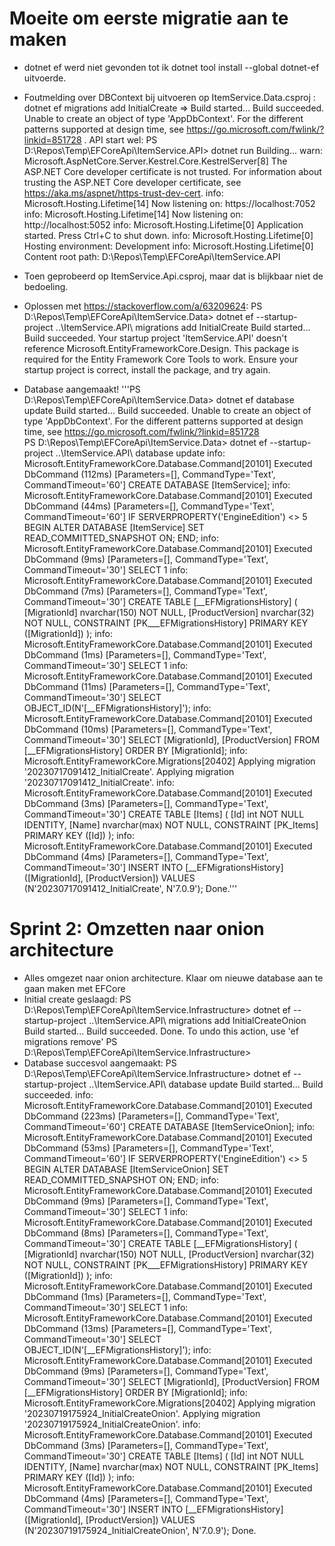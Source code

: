 # Moeite om eerste migratie aan te maken
- dotnet ef werd niet gevonden tot ik dotnet tool install --global dotnet-ef uitvoerde.

- Foutmelding over DBContext bij uitvoeren op ItemService.Data.csproj : dotnet ef migrations add InitialCreate => Build started...
Build succeeded.
Unable to create an object of type 'AppDbContext'. For the different patterns supported at design time, see https://go.microsoft.com/fwlink/?linkid=851728 .
API start wel:
PS D:\Repos\Temp\EFCoreApi\ItemService.API> dotnet run
Building...
warn: Microsoft.AspNetCore.Server.Kestrel.Core.KestrelServer[8]
      The ASP.NET Core developer certificate is not trusted. For information about trusting the ASP.NET Core developer certificate, see https://aka.ms/aspnet/https-trust-dev-cert.
info: Microsoft.Hosting.Lifetime[14]
      Now listening on: https://localhost:7052
info: Microsoft.Hosting.Lifetime[14]
      Now listening on: http://localhost:5052
info: Microsoft.Hosting.Lifetime[0]
      Application started. Press Ctrl+C to shut down.
info: Microsoft.Hosting.Lifetime[0]
      Hosting environment: Development
info: Microsoft.Hosting.Lifetime[0]
      Content root path: D:\Repos\Temp\EFCoreApi\ItemService.API

- Toen geprobeerd op ItemService.Api.csproj, maar dat is blijkbaar niet de bedoeling.

- Oplossen met https://stackoverflow.com/a/63209624:
PS D:\Repos\Temp\EFCoreApi\ItemService.Data> dotnet ef --startup-project ..\ItemService.API\ migrations add InitialCreate
Build started...
Build succeeded.
Your startup project 'ItemService.API' doesn't reference Microsoft.EntityFrameworkCore.Design. This package is required for the Entity Framework Core Tools to work. Ensure your startup project is correct, install the package, and try again.

- Database aangemaakt!
'''PS D:\Repos\Temp\EFCoreApi\ItemService.Data> dotnet ef database update
Build started...
Build succeeded.
Unable to create an object of type 'AppDbContext'. For the different patterns supported at design time, see https://go.microsoft.com/fwlink/?linkid=851728      
PS D:\Repos\Temp\EFCoreApi\ItemService.Data> dotnet ef --startup-project ..\ItemService.API\ database update
info: Microsoft.EntityFrameworkCore.Database.Command[20101]
      Executed DbCommand (112ms) [Parameters=[], CommandType='Text', CommandTimeout='60']
      CREATE DATABASE [ItemService];
info: Microsoft.EntityFrameworkCore.Database.Command[20101]
      Executed DbCommand (44ms) [Parameters=[], CommandType='Text', CommandTimeout='60']
      IF SERVERPROPERTY('EngineEdition') <> 5
      BEGIN
          ALTER DATABASE [ItemService] SET READ_COMMITTED_SNAPSHOT ON;
      END;
info: Microsoft.EntityFrameworkCore.Database.Command[20101]
      Executed DbCommand (9ms) [Parameters=[], CommandType='Text', CommandTimeout='30']
      SELECT 1
info: Microsoft.EntityFrameworkCore.Database.Command[20101]
      Executed DbCommand (7ms) [Parameters=[], CommandType='Text', CommandTimeout='30']
      CREATE TABLE [__EFMigrationsHistory] (
          [MigrationId] nvarchar(150) NOT NULL,
          [ProductVersion] nvarchar(32) NOT NULL,
          CONSTRAINT [PK___EFMigrationsHistory] PRIMARY KEY ([MigrationId])
      );
info: Microsoft.EntityFrameworkCore.Database.Command[20101]
      Executed DbCommand (1ms) [Parameters=[], CommandType='Text', CommandTimeout='30']
      SELECT 1
info: Microsoft.EntityFrameworkCore.Database.Command[20101]
      Executed DbCommand (11ms) [Parameters=[], CommandType='Text', CommandTimeout='30']
      SELECT OBJECT_ID(N'[__EFMigrationsHistory]');
info: Microsoft.EntityFrameworkCore.Database.Command[20101]
      Executed DbCommand (10ms) [Parameters=[], CommandType='Text', CommandTimeout='30']
      SELECT [MigrationId], [ProductVersion]
      FROM [__EFMigrationsHistory]
      ORDER BY [MigrationId];
info: Microsoft.EntityFrameworkCore.Migrations[20402]
      Applying migration '20230717091412_InitialCreate'.
Applying migration '20230717091412_InitialCreate'.
info: Microsoft.EntityFrameworkCore.Database.Command[20101]
      Executed DbCommand (3ms) [Parameters=[], CommandType='Text', CommandTimeout='30']
      CREATE TABLE [Items] (
          [Id] int NOT NULL IDENTITY,
          [Name] nvarchar(max) NOT NULL,
          CONSTRAINT [PK_Items] PRIMARY KEY ([Id])
      );
info: Microsoft.EntityFrameworkCore.Database.Command[20101]
      Executed DbCommand (4ms) [Parameters=[], CommandType='Text', CommandTimeout='30']
      INSERT INTO [__EFMigrationsHistory] ([MigrationId], [ProductVersion])
      VALUES (N'20230717091412_InitialCreate', N'7.0.9');
Done.'''

# Sprint 2: Omzetten naar onion architecture

- Alles omgezet naar onion architecture. Klaar om nieuwe database aan te gaan maken met EFCore
- Initial create geslaagd:
PS D:\Repos\Temp\EFCoreApi\ItemService.Infrastructure> dotnet ef --startup-project ..\ItemService.API\ migrations add InitialCreateOnion
Build started...
Build succeeded.
Done. To undo this action, use 'ef migrations remove'
PS D:\Repos\Temp\EFCoreApi\ItemService.Infrastructure> 
- Database succesvol aangemaakt:
PS D:\Repos\Temp\EFCoreApi\ItemService.Infrastructure> dotnet ef --startup-project ..\ItemService.API\ database update
Build started...
Build succeeded.
info: Microsoft.EntityFrameworkCore.Database.Command[20101]
      Executed DbCommand (223ms) [Parameters=[], CommandType='Text', CommandTimeout='60']
      CREATE DATABASE [ItemServiceOnion];
info: Microsoft.EntityFrameworkCore.Database.Command[20101]
      Executed DbCommand (53ms) [Parameters=[], CommandType='Text', CommandTimeout='60']
      IF SERVERPROPERTY('EngineEdition') <> 5
      BEGIN
          ALTER DATABASE [ItemServiceOnion] SET READ_COMMITTED_SNAPSHOT ON;
      END;
info: Microsoft.EntityFrameworkCore.Database.Command[20101]
      Executed DbCommand (9ms) [Parameters=[], CommandType='Text', CommandTimeout='30']
      SELECT 1
info: Microsoft.EntityFrameworkCore.Database.Command[20101]
      Executed DbCommand (8ms) [Parameters=[], CommandType='Text', CommandTimeout='30']
      CREATE TABLE [__EFMigrationsHistory] (
          [MigrationId] nvarchar(150) NOT NULL,
          [ProductVersion] nvarchar(32) NOT NULL,
          CONSTRAINT [PK___EFMigrationsHistory] PRIMARY KEY ([MigrationId])
      );
info: Microsoft.EntityFrameworkCore.Database.Command[20101]
      Executed DbCommand (1ms) [Parameters=[], CommandType='Text', CommandTimeout='30']
      SELECT 1
info: Microsoft.EntityFrameworkCore.Database.Command[20101]
      Executed DbCommand (13ms) [Parameters=[], CommandType='Text', CommandTimeout='30']
      SELECT OBJECT_ID(N'[__EFMigrationsHistory]');
info: Microsoft.EntityFrameworkCore.Database.Command[20101]
      Executed DbCommand (9ms) [Parameters=[], CommandType='Text', CommandTimeout='30']
      SELECT [MigrationId], [ProductVersion]
      FROM [__EFMigrationsHistory]
      ORDER BY [MigrationId];
info: Microsoft.EntityFrameworkCore.Migrations[20402]
      Applying migration '20230719175924_InitialCreateOnion'.
Applying migration '20230719175924_InitialCreateOnion'.
info: Microsoft.EntityFrameworkCore.Database.Command[20101]
      Executed DbCommand (3ms) [Parameters=[], CommandType='Text', CommandTimeout='30']
      CREATE TABLE [Items] (
          [Id] int NOT NULL IDENTITY,
          [Name] nvarchar(max) NOT NULL,
          CONSTRAINT [PK_Items] PRIMARY KEY ([Id])
      );
info: Microsoft.EntityFrameworkCore.Database.Command[20101]
      Executed DbCommand (4ms) [Parameters=[], CommandType='Text', CommandTimeout='30']
      INSERT INTO [__EFMigrationsHistory] ([MigrationId], [ProductVersion])
      VALUES (N'20230719175924_InitialCreateOnion', N'7.0.9');
Done.